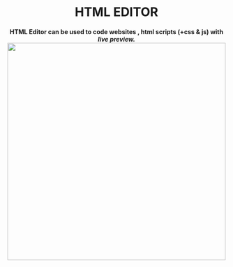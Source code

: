 <h1 align="center">HTML EDITOR</h1>
<h4 align="center">HTML Editor can be used to code websites , html scripts (+css & js) with <i>live preview.<img  width="500" align="center" src="https://user-images.githubusercontent.com/87514488/131991428-1683e857-f5db-479c-97cb-140e09ee392f.png" > </i></h4>


